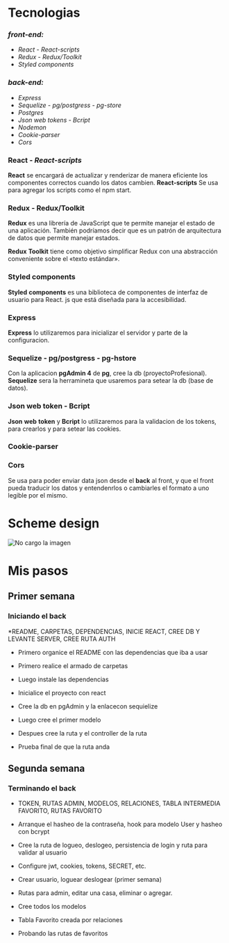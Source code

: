 # **Tecnologias**

### *front-end:*

- *React* - *React-scripts*
- *Redux* - *Redux/Toolkit*
- *Styled components*

### *back-end:*

- *Express* 
- *Sequelize* - *pg/postgress* - *pg-store*
- *Postgres*
- *Json web tokens* - *Bcript*
- *Nodemon*
- *Cookie-parser*
- *Cors*


### **React** - *React-scripts*

**React** se encargará de actualizar y renderizar de manera eficiente los componentes correctos cuando los datos cambien.
**React-scripts** Se usa para agregar los scripts como el npm start.

### **Redux - Redux/Toolkit**

**Redux** es una librería de JavaScript que te permite manejar el estado de una aplicación. También podríamos decir que es un patrón de arquitectura de datos que permite manejar estados.

**Redux** **Toolkit** tiene como objetivo simplificar Redux con una abstracción conveniente sobre el «texto estándar».

### **Styled** **components**

**Styled** **components** es una biblioteca de componentes de interfaz de usuario para React. js que está diseñada para la accesibilidad.

### **Express**

**Express** lo utilizaremos para inicializar el servidor y parte de la configuracion.

### **Sequelize** - **pg/postgress** - **pg-hstore**

Con la aplicacion **pgAdmin 4** de **pg**, cree la db (proyectoProfesional). **Sequelize** sera la herramineta que usaremos para setear la db (base de datos).

### **Json web token** - **Bcript** 

**Json** **web** **token** y **Bcript** lo utilizaremos para la validacion de los tokens, para crearlos y para setear las cookies.

### **Cookie-parser**

### **Cors**

Se usa para poder enviar data json desde el **back** al front, y que el front pueda traducir los datos y entendenrlos o cambiarles el formato a uno legible por el mismo.

# **Scheme design**

![No cargo la imagen](https://i.pinimg.com/564x/c7/07/b3/c707b3d1acab736c3c72df8539ba9e23.jpg)

# **Mis pasos**

## **Primer semana**
### Iniciando el back

*README, CARPETAS, DEPENDENCIAS, INICIE REACT, CREE DB Y LEVANTE SERVER, CREE RUTA AUTH

* Primero organice el README con las dependencias que iba a usar

* Primero realice el armado de carpetas

* Luego instale las dependencias

* Inicialice el proyecto con react

* Cree la db en pgAdmin y la enlacecon sequielize

* Luego cree el primer modelo

* Despues cree la ruta y el controller de la ruta

* Prueba final de que la ruta anda

## **Segunda semana**
### Terminando el back

* TOKEN, RUTAS ADMIN, MODELOS, RELACIONES, TABLA INTERMEDIA FAVORITO, RUTAS FAVORITO

* Arranque el hasheo de la contraseña, hook para modelo User y hasheo con bcrypt

* Cree la ruta de logueo, deslogeo, persistencia de login y ruta para validar al usuario

* Configure jwt, cookies, tokens, SECRET, etc.

* Crear usuario, loguear deslogear (primer semana)

* Rutas para admin, editar una casa, eliminar o agregar.

* Cree todos los modelos

* Tabla Favorito creada por relaciones

* Probando las rutas de favoritos